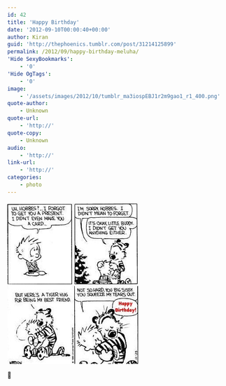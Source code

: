 ```yaml
---
id: 42
title: 'Happy Birthday'
date: '2012-09-10T00:00:40+00:00'
author: Kiran
guid: 'http://thephoenics.tumblr.com/post/31214125899'
permalink: /2012/09/happy-birthday-meluha/
'Hide SexyBookmarks':
    - '0'
'Hide OgTags':
    - '0'
image:
    - '/assets/images/2012/10/tumblr_ma3iospEBJ1r2m9gao1_r1_400.png'
quote-author:
    - Unknown
quote-url:
    - 'http://'
quote-copy:
    - Unknown
audio:
    - 'http://'
link-url:
    - 'http://'
categories:
    - photo
---
```


[![](/assets/images/2012/09/tumblr_ma3iospEBJ1r2m9gao1_r1_400.jpg "tumblr_ma3iospEBJ1r2m9gao1_r1_400")](/assets/images/2012/09/tumblr_ma3iospEBJ1r2m9gao1_r1_400.jpg)

🙂